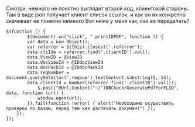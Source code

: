 Смотри, немного не понятно выглядит второй код, клиентской стороны. Там в виде json получает клиент список ссылок, и как он их конкретно скачивает не понятно немного
Вот ниже у меня как, как ее переделать?
     
    $(function () {
            $(document).on("click", ".printIDPDF", function () {
            var data = new Object();
            var referrer = $(this).closest('.referrer');
            data.cliIde = referrer.find('.clientID').val();
            data.ViewID = @ViewID
            data.docViewId = @IDdocViewId
            data.docPackId = @IDdocPackId
            data.reqNumber = document.querySelector('.reqnum').textContent.substring(2, 14);
            data.clientId = Number(referrer.find('.clientID').val());
                $.post("@Url.Content("~/")DBCheck/GeneratePdfForFLID", data, function (url) {
                window.open(url);
            }).fail(function (error) { alert("Необходимо осуществить проверки по базам, перед тем как распечать документ") });
        });
    }); 
